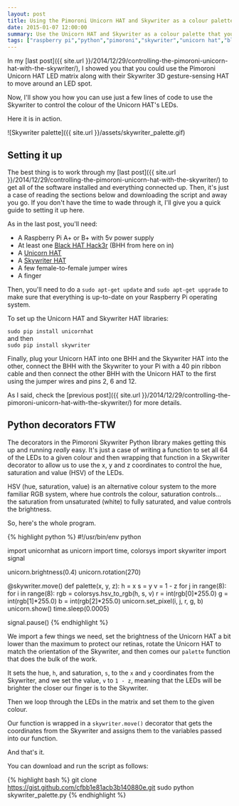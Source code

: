 ```yaml
---
layout: post
title: Using the Pimoroni Unicorn HAT and Skywriter as a colour palette
date: 2015-01-07 12:00:00
summary: Use the Unicorn HAT and Skywriter as a colour palette that you control with your finger.
tags: ["raspberry pi","python","pimoroni","skywriter","unicorn hat","black hat hack3r","tutorial"]
---
```


In my 
[last post]({{ site.url }}/2014/12/29/controlling-the-pimoroni-unicorn-hat-with-the-skywriter/), 
I showed you that you could use the Pimoroni Unicorn HAT LED matrix along
with their Skywriter 3D gesture-sensing HAT to move around an LED spot. 

Now, I'll show you how you can use just a few lines of code to use the Skywriter
to control the colour of the Unicorn HAT's LEDs.

Here it is in action.

![Skywriter palette]({{ site.url }}/assets/skywriter_palette.gif)

## Setting it up

The best thing is to work through my 
[last post]({{ site.url }}/2014/12/29/controlling-the-pimoroni-unicorn-hat-with-the-skywriter/)
to get all of the software installed and everything connected up. Then, it's 
just a case of reading the sections below and downloading the script and away
you go. If you don't have the time to wade through it, I'll give you a quick 
guide to setting it up here.

As in the last post, you'll need:

* A Raspberry Pi A+ or B+ with 5v power supply
* At least one [Black HAT Hack3r](http://shop.pimoroni.com/products/black-hat-hacker) (BHH from here on in)
* A [Unicorn HAT](http://shop.pimoroni.com/products/unicorn-hat)
* A [Skywriter HAT](http://shop.pimoroni.com/products/skywriter-hat)
* A few female-to-female jumper wires
* A finger

Then, you'll need to do a `sudo apt-get update` and `sudo apt-get upgrade` to
make sure that everything is up-to-date on your Raspberry Pi operating system.

To set up the Unicorn HAT and Skywriter HAT libraries:

`sudo pip install unicornhat`  
and then  
`sudo pip install skywriter`  

Finally, plug your Unicorn HAT into one BHH and the Skywriter HAT into the 
other, connect the BHH with the Skywriter to your Pi with a 40 pin ribbon 
cable and then connect the other BHH with the Unicorn HAT to the first using 
the jumper wires and pins 2, 6 and 12.

As I said, check the 
[previous post]({{ site.url }}/2014/12/29/controlling-the-pimoroni-unicorn-hat-with-the-skywriter/)
for more details.

## Python decorators FTW

The decorators in the Pimoroni Skywriter Python library makes getting this
up and running *really* easy. It's just a case of writing a function to set
all 64 of the LEDs to a given colour and then wrapping that function in a
Skywriter decorator to allow us to use the x, y and z coordinates to control
the hue, saturation and value (HSV) of the LEDs. 

HSV (hue, saturation, value) is an alternative colour system to the more 
familiar RGB system, where hue controls the colour, saturation controls... 
the saturation from unsaturated (white) to fully saturated, and value 
controls the brightness.

So, here's the whole program.

{% highlight python %}
#!/usr/bin/env python
 
import unicornhat as unicorn
import time, colorsys
import skywriter
import signal
 
unicorn.brightness(0.4)
unicorn.rotation(270)
 
@skywriter.move()
def palette(x, y, z):
        h = x
        s = y
        v = 1 - z
        for j in range(8):
                for i in range(8):
                        rgb = colorsys.hsv_to_rgb(h, s, v)
                        r = int(rgb[0]*255.0)
                        g = int(rgb[1]*255.0)
                        b = int(rgb[2]*255.0)
                        unicorn.set_pixel(i, j, r, g, b)
        unicorn.show()
        time.sleep(0.0005)
 
signal.pause()
{% endhighlight %}

We import a few things we need, set the brightness of the Unicorn HAT a bit
lower than the maximum to protect our retinas, rotate the Unicorn HAT to match
the orientation of the Skywriter, and then comes our `palette` function that
does the bulk of the work.

It sets the hue, `h`, and saturation, `s`, to the `x` and `y` coordinates from
the Skywriter, and we set the value, `v` to `1 - z`, meaning that the LEDs will
be brighter the closer our finger is to the Skywriter. 

Then we loop through the LEDs in the matrix and set them to the given colour.

Our function is wrapped in a `skywriter.move()` decorator that gets the 
coordinates from the Skywriter and assigns them to the variables passed into 
our function.

And that's it.

You can download and run the script as follows:

{% highlight bash %}
git clone https://gist.github.com/cfbb1e81acb3b140880e.git
sudo python skywriter_palette.py
{% endhighlight %}